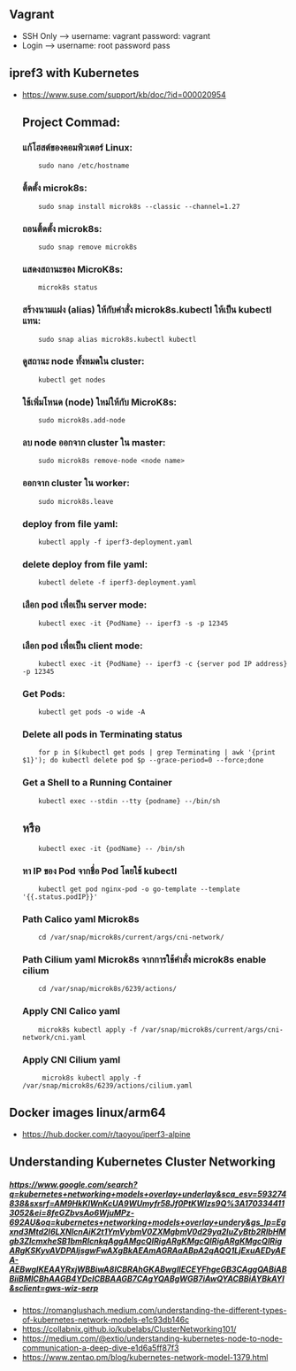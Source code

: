 ## Vagrant
* SSH Only --> username: vagrant password: vagrant
* Login --> username: root password pass

## ipref3 with Kubernetes
* https://www.suse.com/support/kb/doc/?id=000020954
  ## Project Commad:
     ### แก้โฮสต์ของคอมพิวเตอร์ Linux:
          sudo nano /etc/hostname	
     ### ติ้ดตั้ง microk8s:
          sudo snap install microk8s --classic --channel=1.27
     ### ถอนติ้ดตั้ง microk8s:
          sudo snap remove microk8s
     ### แสดงสถานะของ MicroK8s:
          microk8s status
     ### สร้างนามแฝง (alias) ให้กับคำสั่ง microk8s.kubectl ให้เป็น kubectl แทน:
          sudo snap alias microk8s.kubectl kubectl
     ### ดูสถานะ node ทั้งหมดใน cluster:
          kubectl get nodes
     ### ใช้เพิ่มโหนด (node) ใหม่ให้กับ MicroK8s:
          sudo microk8s.add-node
     ### ลบ node ออกจาก cluster ใน master:
          sudo microk8s remove-node <node name> 
     ### ออกจาก cluster ใน worker:
          sudo microk8s.leave
     ### deploy from file yaml:
          kubectl apply -f iperf3-deployment.yaml
     ### delete deploy from file yaml:
          kubectl delete -f iperf3-deployment.yaml
     ### เลือก pod เพื่อเป็น server mode:
          kubectl exec -it {PodName} -- iperf3 -s -p 12345
     ### เลือก pod เพื่อเป็น client mode:
          kubectl exec -it {PodName} -- iperf3 -c {server pod IP address} -p 12345
     ### Get Pods:
          kubectl get pods -o wide -A
     ### Delete all pods in Terminating status
          for p in $(kubectl get pods | grep Terminating | awk '{print $1}'); do kubectl delete pod $p --grace-period=0 --force;done
     ### Get a Shell to a Running Container
          kubectl exec --stdin --tty {podname} --/bin/sh
     ## หรือ
          kubectl exec -it {podName} -- /bin/sh
     ### หา IP ของ Pod จากชื่อ Pod โดยใช้ kubectl
          kubectl get pod nginx-pod -o go-template --template '{{.status.podIP}}'
     ### Path Calico yaml Microk8s
          cd /var/snap/microk8s/current/args/cni-network/
     ### Path Cilium yaml Microk8s จากการใช้คำสั่ง microk8s enable cilium
          cd /var/snap/microk8s/6239/actions/
     ### Apply CNI Calico yaml
          microk8s kubectl apply -f /var/snap/microk8s/current/args/cni-network/cni.yaml
     ### Apply CNI Cilium yaml
           microk8s kubectl apply -f /var/snap/microk8s/6239/actions/cilium.yaml
          
## Docker images linux/arm64
* https://hub.docker.com/r/taoyou/iperf3-alpine
## Understanding Kubernetes Cluster Networking
  ##### https://www.google.com/search?q=kubernetes+networking+models+overlay+underlay&sca_esv=593274838&sxsrf=AM9HkKlWnKcUA9WUmyfr58Jf0PtKWlzs9Q%3A1703344113052&ei=8feGZbvsAo6WjuMPz-692AU&oq=kubernetes+networking+models+overlay+undery&gs_lp=Egxnd3Mtd2l6LXNlcnAiK2t1YmVybmV0ZXMgbmV0d29ya2luZyBtb2RlbHMgb3ZlcmxheSB1bmRlcnkqAggAMgcQIRigARgKMgcQIRigARgKMgcQIRigARgKSKyvAVDPAljsgwFwAXgBkAEAmAGRAaABpA2qAQQ1LjExuAEDyAEA-AEBwgIKEAAYRxjWBBiwA8ICBRAhGKABwgIIECEYFhgeGB3CAggQABiABBiiBMICBhAAGB4YDcICBBAAGB7CAgYQABgWGB7iAwQYACBBiAYBkAYI&sclient=gws-wiz-serp
* https://romanglushach.medium.com/understanding-the-different-types-of-kubernetes-network-models-e1c93db146c
* https://collabnix.github.io/kubelabs/ClusterNetworking101/
* https://medium.com/@extio/understanding-kubernetes-node-to-node-communication-a-deep-dive-e1d6a5ff87f3
* https://www.zentao.pm/blog/kubernetes-network-model-1379.html
